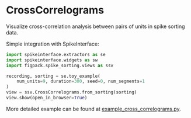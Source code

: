 # CrossCorrelograms

Visualize cross-correlation analysis between pairs of units in spike sorting data.

Simple integration with SpikeInterface:

```python
import spikeinterface.extractors as se
import spikeinterface.widgets as sw
import figpack.spike_sorting.views as ssv

recording, sorting = se.toy_example(
    num_units=9, duration=300, seed=0, num_segments=1
)
view = ssv.CrossCorrelograms.from_sorting(sorting)
view.show(open_in_browser=True)
```

More detailed example can be found at [example_cross_correlograms.py](../examples/example_cross_correlograms.py).
